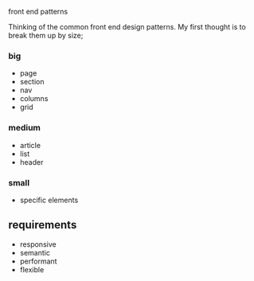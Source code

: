 front end patterns

Thinking of the common front end design patterns. My first thought is to break them up by size;

### big
- page
- section
- nav
- columns
- grid

### medium
- article
- list
- header

### small
- specific elements


## requirements
- responsive
- semantic
- performant
- flexible

